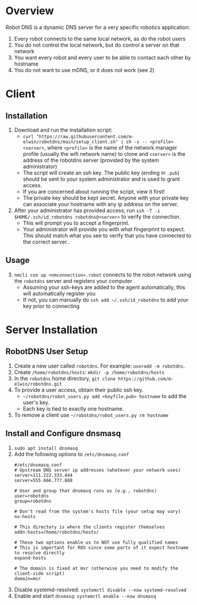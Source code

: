 # Overview
Robot DNS is a dynamic DNS server for a very specific robotics application:

1. Every robot connects to the same local network, as do the robot users
2. You do not control the local network, but do control a server on that network 
3. You want every robot and every user to be able to contact each other by hostname
4. You do not want to use mDNS, or it does not work (see 2)

# Client
## Installation
1. Download and run the installation script:
   - `curl "https://raw.githubusercontent.com/m-elwin/robotdns/main/setup_client.sh" | sh -s -- <profile> <server>`, where `<profile>` is the name of the network manager profile (usually the wifi network name) to clone
      and `<server>` is the address of the robotdns server (provided by the system administrator)
   - The script will create an ssh key. The public key (ending in `.pub`) should be sent to your system administrator and is used to grant access. 
   - If you are concerned about running the script, view it first!
   - The private key should be kept secret. Anyone with your private key can associate your hostname with any ip address on the server.
1. After your administrator has provided access, run `ssh -T -i $HOME/.ssh/id_robotdns robotdns@<server>` to verify the connection.
   - This will prompt you to accept a fingerprint.
   - Your administrator will provide you with what fingerprint to expect. This should match what you see to verify that you have
     connected to the correct server..

## Usage
3. `nmcli con up <nmconnection>.robot` connects to the robot network using the `robotdns` server and registers your computer
   - Assuming your ssh-keys are added to the agent automatically, this will automatically register you
   - If not, you can manually do `ssh add ~/.ssh/id_robotdns` to add your key prior to connecting

# Server Installation
## RobotDNS User Setup
1. Create a new user called `robotdns`. For example: `useradd -m robotdns`.
2. Create `/home/robotdns/hosts`: `mkdir -p /home/robotdns/hosts`
2. In the `robotdns` home directory, `git clone https://github.com/m-elwin/robotdns.git`
3. To provide a user access, obtain their public ssh key.  
   - `~/robotdns/robot_users.py add <keyfile.pub> hostname` to add the user's key.
   - Each key is tied to exactly one hostname. 
4. To remove a client use `~/robotdns/robot_users.py rm hostname`

## Install and Configure dnsmasq
1. `sudo apt install dnsmasq`
2. Add the following options to `/etc/dnsmasq.conf` 
   ```
   #/etc/dnsmasq.conf
   # Upstream DNS server ip addresses (whatever your network uses)
   server=111.222.333.444
   server=555.666.777.888

   # User and group that dnsmasq runs as (e.g., robotdns)
   user=robotdns
   group=robotdns

   # Don't read from the system's hosts file (your setup may vary)
   no-hosts

   # This directory is where the clients register themselves 
   addn-hosts=/home/robotdns/hosts/

   # These two options enable us to NOT use fully qualified names
   # This is important for ROS since some parts of it expect hostname to resolve directly
   expand-hosts

   # The domain is fixed at msr (otherwise you need to modify the client-side script)
   domain=msr
   ```
2. Disable systemd-resolved: `systemctl disable --now systemd-resolved`
3. Enable and start `dnsmasq`: `systemctl enable --now dnsmasq`

